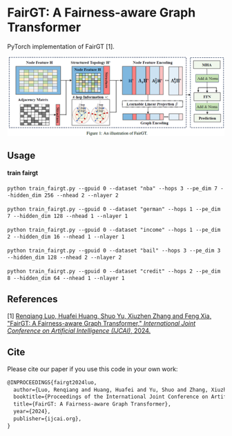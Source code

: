 

# FairGT: A Fairness-aware Graph Transformer

PyTorch implementation of FairGT [1].

![image](./framework.png)

## Usage

#### train fairgt

```shell
python train_fairgt.py --gpuid 0 --dataset "nba" --hops 3 --pe_dim 7 --hidden_dim 256 --nhead 2 --nlayer 2

python train_fairgt.py --gpuid 0 --dataset "german" --hops 1 --pe_dim 7 --hidden_dim 128 --nhead 1 --nlayer 1

python train_fairgt.py --gpuid 0 --dataset "income" --hops 1 --pe_dim 2 --hidden_dim 16 --nhead 1 --nlayer 1

python train_fairgt.py --gpuid 0 --dataset "bail" --hops 3 --pe_dim 3 --hidden_dim 128 --nhead 2 --nlayer 2

python train_fairgt.py --gpuid 0 --dataset "credit" --hops 2 --pe_dim 8 --hidden_dim 64 --nhead 1 --nlayer 1
```


## References

[1] [ Renqiang Luo, Huafei Huang, Shuo Yu, Xiuzhen Zhang and Feng Xia, "FairGT: A Fairness-aware Graph Transformer," *International Joint Conference on Artificial  Intelligence (IJCAI)*, 2024.](https://www.ijcai.org/proceedings/2024/50)



## Cite

Please cite our paper if you use this code in your own work:

```latex
@INPROCEEDINGS{fairgt2024luo,
  author={Luo, Renqiang and Huang, Huafei and Yu, Shuo and Zhang, Xiuzhen and Xia, Feng},
  booktitle={Proceedings of the International Joint Conference on Artificial  Intelligence (IJCAI)}, 
  title={FairGT: A Fairness-aware Graph Transformer}, 
  year={2024},
  publisher={ijcai.org},
}
```

